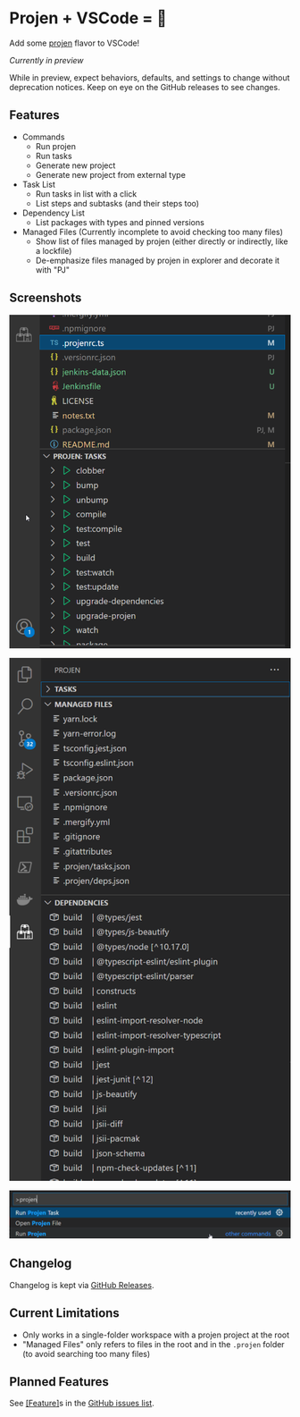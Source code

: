 # Projen + VSCode = 💖

Add some [projen](https://github.com/projen/projen) flavor to VSCode!

*Currently in preview*

While in preview, expect behaviors, defaults, and settings to change without deprecation notices. Keep on eye on the GitHub releases to see changes.

## Features

- Commands
  - Run projen
  - Run tasks
  - Generate new project
  - Generate new project from external type
- Task List
  - Run tasks in list with a click
  - List steps and subtasks (and their steps too)
- Dependency List
  - List packages with types and pinned versions
- Managed Files (Currently incomplete to avoid checking too many files)
  - Show list of files managed by projen (either directly or indirectly, like a lockfile)
  - De-emphasize files managed by projen in explorer and decorate it with "PJ"

## Screenshots

![Basic Overview](./screenshots/ss_1.png)

![Deps and Files](./screenshots/ss_2.png)

![Commands](./screenshots/ss_3.png)

## Changelog

Changelog is kept via [GitHub Releases](https://github.com/MarkMcCulloh/vscode-projen/releases).

## Current Limitations

- Only works in a single-folder workspace with a projen project at the root
- "Managed Files" only refers to files in the root and in the `.projen` folder (to avoid searching too many files)

## Planned Features

See [[Feature]](https://github.com/MarkMcCulloh/vscode-projen/issues?q=is%3Aissue+is%3Aopen+label%3Aenhancement)s in the [GitHub issues list](https://github.com/MarkMcCulloh/vscode-projen/issues).
